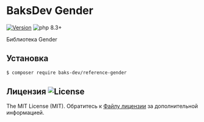 # BaksDev Gender

[![Version](https://img.shields.io/badge/version-7.1.5-blue)](https://github.com/baks-dev/reference-gender/releases)
![php 8.3+](https://img.shields.io/badge/php-min%208.3-red.svg)

Библиотека Gender

## Установка

``` bash
$ composer require baks-dev/reference-gender
```

## Лицензия ![License](https://img.shields.io/badge/MIT-green)

The MIT License (MIT). Обратитесь к [Файлу лицензии](LICENSE.md) за дополнительной информацией.

